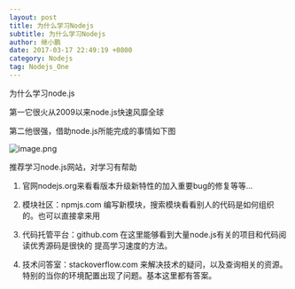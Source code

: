 ```yaml
---
layout: post
title: 为什么学习Nodejs
subtitle: 为什么学习Nodejs
author: 继小鹏
date: 2017-03-17 22:49:19 +0800
category: Nodejs
tag: Nodejs_One
---
```



为什么学习node.js

第一它很火从2009以来node.js快速风靡全球

第二他很强，借助node.js所能完成的事情如下图


![image.png](http://upload-images.jianshu.io/upload_images/3877962-e0130a402b7c324f.png?imageMogr2/auto-orient/strip%7CimageView2/2/w/1240)


推荐学习node.js网站，对学习有帮助


1. 官网nodejs.org来看看版本升级新特性的加入重要bug的修复等等...

2. 模块社区：npmjs.com 编写新模块，搜索模块看看别人的代码是如何组织的。也可以直接拿来用

3. 代码托管平台：github.com  在这里能够看到大量node.js有关的项目和代码阅读优秀源码是很快的 提高学习速度的方法。

4. 技术问答室：stackoverflow.com  来解决技术的疑问，以及查询相关的资源。特别的当你的环境配置出现了问题。基本这里都有答案。